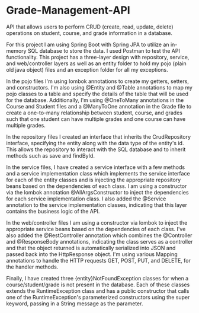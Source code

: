 # Grade-Management-API
API that allows users to perform CRUD (create, read, update, delete) operations on student, course, and grade information in a database.

For this project I am using Spring Boot with Spring JPA to utilize an in-memory SQL database to store the data. I used Postman to test the API functionality.
This project has a three-layer design with repository, service, and web/controller layers as well as an entity folder to hold my pojo (plain old java object) files and an exception folder for all my exceptions.

In the pojo files I'm using lombok annotations to create my getters, setters, and constructors. I'm also using @Entity and @Table annotations to map my pojo classes to a table and specify the details of the table that will be used for the database. Additionally, I'm using @OneToMany annotations in the Course and Student files and a @ManyToOne annotation in the Grade file to create a one-to-many relationship between student, course, and grades such that one student can have multiple grades and one course can have multiple grades.

In the repository files I created an interface that inherits the CrudRepository interface, specifying the entity along with the data type of the entity's id. This allows the repository to interact with the SQL database and to inherit methods such as save and findById.

In the service files, I have created a service interface with a few methods and a service implementation class which implements the service interface for each of the entity classes and is injecting the appropriate repository beans based on the dependencies of each class. I am using a constructor via the lombok annotation @AllArgsConstructor to inject the dependencies for each service implementation class. I also added the @Service annotation to the service implementation classes, indicating that this layer contains the business logic of the API.

In the web/controller files I am using a constructor via lombok to inject the appropriate service beans based on the dependencies of each class. I've also added the @RestController annotation which combines the @Controller and @ResponseBody annotations, indicating the class serves as a controller and that the object returned is automatically serialized into JSON and passed back into the HttpResponse object. I'm using various Mapping annotations to handle the HTTP requests GET, POST, PUT, and DELETE, for the handler methods.

Finally, I have created three {entity}NotFoundException classes for when a course/student/grade is not present in the database. Each of these classes extends the RuntimeException class and has a public constructor that calls one of the RuntimeException's parameterized constructors using the super keyword, passing in a String message as the parameter.

